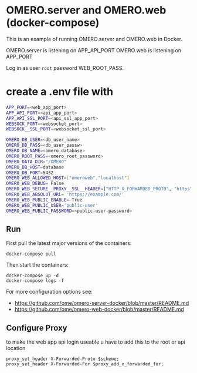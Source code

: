 # OMERO.server and OMERO.web (docker-compose)

This is an example of running OMERO.server and OMERO.web in Docker.

OMERO.server is listening on APP_API_PORT
OMERO.web is listening on APP_PORT

Log in as user `root` password WEB_ROOT_PASS.

# create a .env file with
```bash
APP_PORT=<web_app_port>
APP_API_PORT=<api_app_port>
APP_API_SSL_PORT=<api_ssl_app_port>
WEBSOCK_PORT=<websocket_port>
WEBSOCK__SSL_PORT=<websocket_ssl_port>

OMERO_DB_USER=<db_user_name>
OMERO_DB_PASS=<db_user_passw>
OMERO_DB_NAME=<omero_database>
OMERO_ROOT_PASS=<omero_root_password>
OMERO_DATA_DIR="/OMERO"
OMERO_DB_HOST=database
OMERO_DB_PORT=5432
OMERO_WEB_ALLOWED_HOST=["omeroweb","localhost"]
OMERO_WEB_DEBUG= False
OMERO_WEB_SECURE__PROXY__SSL__HEADER=["HTTP_X_FORWARDED_PROTO", "https"]
OMERO_WEB_ABSOLUT_URL= 'https://example.com/'
OMERO_WEB_PUBLIC_ENABLE= True
OMERO_WEB_PUBLIC_USER='public-user'
OMERO_WEB_PUBLIC_PASSWORD=<public-user-password>
```


## Run

First pull the latest major versions of the containers:

    docker-compose pull

Then start the containers:

    docker-compose up -d
    docker-compose logs -f

For more configuration options see:
- https://github.com/ome/omero-server-docker/blob/master/README.md
- https://github.com/ome/omero-web-docker/blob/master/README.md

## Configure Proxy
to make the web app api login useable u have to add this to the root or api location
```nginx
proxy_set_header X-Forwarded-Proto $scheme;
proxy_set_header X-Forwarded-For $proxy_add_x_forwarded_for;
```